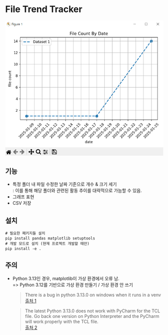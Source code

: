 # File Trend Tracker
![](/assets/demo.png)

## 기능
- 특정 폴더 내 파일 수정한 날짜 기준으로 개수 & 크기 세기  
: 이를 통해 해당 폴더와 관련된 활동 추이를 대략적으로 가늠할 수 있음.
- 그래프 표현
- CSV 저장

## 설치
```
# 필요한 패키지들 설치
pip install pandas matplotlib setuptools
# 개발 모드로 설치 (현재 프로젝트 개발할 때만)
pip install -e .
```

## 주의
- Python 3.13인 경우, matplotlib이 가상 환경에서 오류 남.  
=> Python 3.12를 기반으로 가상 환경 만들기 / 가상 환경 안 쓰기

  > There is a bug in python 3.13.0 on windows when it runs in a venv  
  [출처 1](https://discuss.python.org/t/this-probably-means-that-tcl-wasnt-installed-properly-tried-all-the-solutions-that-i-found-in-the-internet-just-tryna-do-my-homework-please-help/68692/6)

  > The latest Python 3.13.0 does not work with PyCharm for the TCL file. Go back one version on Python Interpreter and the PyCharm will work properly with the TCL file.  
  [출처 2](https://www.reddit.com/r/pycharm/comments/1gsj3jj/comment/lxjjqju/?utm_source=share&utm_medium=web3x&utm_name=web3xcss&utm_term=1&utm_content=share_button)
